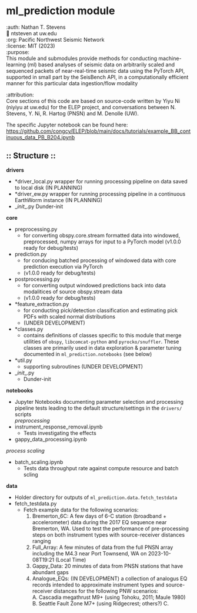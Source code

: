 # ml_prediction module  

:auth: Nathan T. Stevens  
:email: ntsteven at uw.edu  
:org: Pacific Northwest Seismic Network  
:license: MIT (2023)  
:purpose:  
This module and submodules provide methods for conducting machine-learning (ml) based analyses of seismic data on arbitrarily scaled and sequenced packets of near-real-time seismic data using the PyTorch API, supported in small part by the SeisBench API, in a computationally efficient manner for this particular data ingestion/flow modality  

:attribution:  
Core sections of this code are based on source-code written by Yiyu Ni (niyiyu at uw.edu) for the ELEP project, and conversations between N. Stevens, Y. Ni, R. Hartog (PNSN) and M. Denolle (UW).

The specific Jupyter notebook can be found here:  
        https://github.com/congcy/ELEP/blob/main/docs/tutorials/example_BB_continuous_data_PB_B204.ipynb  


## :: Structure ::  

**drivers**
   - *driver_local.py        wrapper for running processing pipeline on data saved  
                            to local disk (IN PLANNING)  
   - *driver_ew.py           wrapper for running processing pipeline in a continuous  
                            EarthWorm instance (IN PLANNING)  
   - \__init__.py             Dunder-init  
  
**core**
- preprocessing.py       
    - for converting obspy.core.stream formatted data into windowed, preprocessed, numpy arrays for input to a PyTorch model (v1.0.0 ready for debug/tests)  
- prediction.py  
    - for conducing batched processing of windowed data with core prediction execution via PyTorch 
    - (v1.0.0 ready for debug/tests)  
- postprocessing.py
    - for converting output windowed predictions back into data modalitices of source obspy.stream data
    - (v1.0.0 ready for debug/tests)  
- *feature_extraction.py  
    - for conducting pick/detection classification and estimating pick PDFs with scaled normal distributions
    - (UNDER DEVELOPMENT)
- *classes.py 
    - contains definitions of classes specific to this module that merge utilities of `obspy`, `libcomcat-python` and `pyrocko/snuffler`. These classes are primarily used in data exploration & parameter tuning documented in `ml_prediction.notebooks` (see below)
- *util.py                
    - supporting subroutines (UNDER DEVELOPMENT)  
- \__init__.py
    - Dunder-init  


**notebooks**  
- Jupyter Notebooks documenting parameter selection and processing pipeline tests leading to the default structure/settings in the `drivers/` scripts  
*preprocessing*  
- instrument_response_removal.ipynb  
    - Tests investigating the effects  
- gappy_data_processing.ipynb  


*process scaling*  
- batch_scaling.ipynb
    - Tests data throughput rate against compute resource and batch scling



**data**
- Holder directory for outputs of `ml_prediction.data.fetch_testdata`  
- fetch_testdata.py  
    - Fetch example data for the following scenarios:  
        1. Bremerton_6C: A few days of 6-C station (broadband + accelerometer) data during the 2017 EQ sequence near Bremerton, WA. Used to test the performance of pre-processing steps on both instrument types with source-receiver distances ranging
        2. Full_Array: A few minutes of data from the full PNSN array including the M4.3 near Port Townsend, WA on 2023-10-08T19:21 (Local Time)
        3. Gappy_Data: 20 minutes of data from PNSN stations that have abundant gaps
        4. Analogue_EQs: (IN DEVELOPMENT) a collection of analogus EQ records intended to approximate instrument types and source-receiver distances for the following PNW scenarios:  
            A. Cascadia megathrust M9+ (using Tohoku, 2011; Maule 1980)  
            B. Seattle Fault Zone M7+ (using Ridgecrest; others?)
            C. 